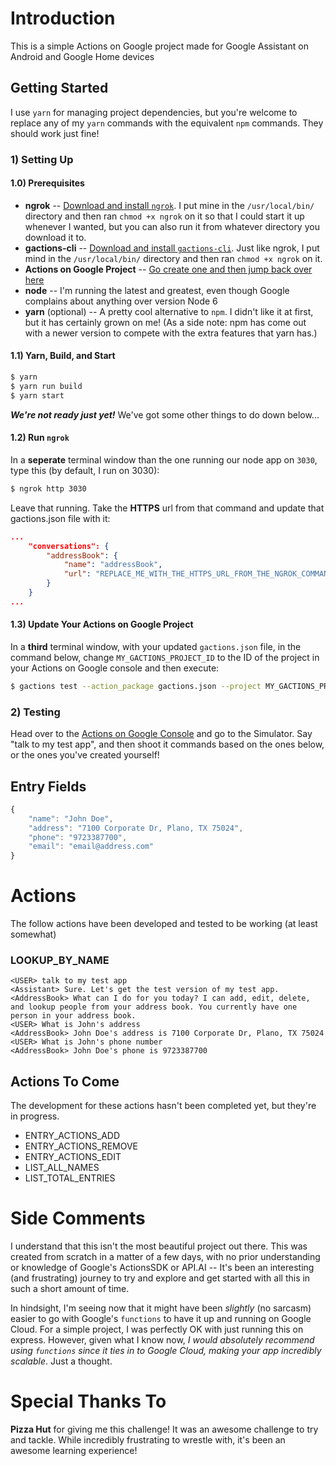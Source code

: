# Introduction

This is a simple Actions on Google project made for Google Assistant on Android and Google Home devices

## Getting Started

I use `yarn` for managing project dependencies, but you're welcome to replace any of my `yarn` commands with the equivalent `npm` commands. They should work just fine!

### 1) Setting Up

#### 1.0) Prerequisites
 * **ngrok** -- [Download and install `ngrok`](https://ngrok.com/). I put mine in the `/usr/local/bin/` directory and then ran `chmod +x ngrok` on it so that I could start it up whenever I wanted, but you can also run it from whatever directory you download it to.
 * **gactions-cli** -- [Download and install `gactions-cli`](https://developers.google.com/actions/tools/gactions-cli). Just like ngrok, I put mind in the `/usr/local/bin/` directory and then ran `chmod +x ngrok` on it.
 * **Actions on Google Project** -- [Go create one and then jump back over here](https://console.actions.google.com/)
 * **node** -- I'm running the latest and greatest, even though Google complains about anything over version Node 6
 * **yarn** (optional) -- A pretty cool alternative to `npm`. I didn't like it at first, but it has certainly grown on me! (As a side note: npm has come out with a newer version to compete with the extra features that yarn has.)

#### 1.1) Yarn, Build, and Start
```bash
$ yarn
$ yarn run build
$ yarn start
```
***We're not ready just yet!*** We've got some other things to do down below...

#### 1.2) Run `ngrok`
In a **seperate** terminal window than the one running our node app on `3030`, type this (by default, I run on 3030):
```bash
$ ngrok http 3030
```
Leave that running. Take the **HTTPS** url from that command and update that gactions.json file with it:
```json
...
	"conversations": {
		"addressBook": {
			"name": "addressBook",
			"url": "REPLACE_ME_WITH_THE_HTTPS_URL_FROM_THE_NGROK_COMMAND"
		}
	}
...
```

#### 1.3) Update Your Actions on Google Project
In a **third** terminal window, with your updated `gactions.json` file, in the command below, change `MY_GACTIONS_PROJECT_ID` to the ID of the project in your Actions on Google console and then execute:
```bash
$ gactions test --action_package gactions.json --project MY_GACTIONS_PROJECT_ID
```

### 2) Testing

Head over to the [Actions on Google Console](https://console.actions.google.com/) and go to the Simulator. Say "talk to my test app", and then shoot it commands based on the ones below, or the ones you've created yourself!

## Entry Fields

```javascript
{
	"name": "John Doe",
	"address": "7100 Corporate Dr, Plano, TX 75024",
	"phone": "9723387700",
	"email": "email@address.com"
}
```

# Actions

The follow actions have been developed and tested to be working (at least somewhat)

### LOOKUP_BY_NAME
```
<USER> talk to my test app
<Assistant> Sure. Let's get the test version of my test app.
<AddressBook> What can I do for you today? I can add, edit, delete, and lookup people from your address book. You currently have one person in your address book.
<USER> What is John's address
<AddressBook> John Doe's address is 7100 Corporate Dr, Plano, TX 75024
<USER> What is John's phone number
<AddressBook> John Doe's phone is 9723387700
```

## Actions To Come

The development for these actions hasn't been completed yet, but they're in progress.

 * ENTRY_ACTIONS_ADD
 * ENTRY_ACTIONS_REMOVE
 * ENTRY_ACTIONS_EDIT
 * LIST_ALL_NAMES
 * LIST_TOTAL_ENTRIES


# Side Comments

I understand that this isn't the most beautiful project out there. This was created from scratch in a matter of a few days, with no prior understanding or knowledge of Google's ActionsSDK or API.AI -- It's been an interesting (and frustrating) journey to try and explore and get started with all this in such a short amount of time.

In hindsight, I'm seeing now that it might have been *slightly* (no sarcasm) easier to go with Google's `functions` to have it up and running on Google Cloud. For a simple project, I was perfectly OK with just running this on express. However, given what I know now, *I would absolutely recommend using `functions` since it ties in to Google Cloud, making your app incredibly scalable*. Just a thought.

# Special Thanks To

**Pizza Hut** for giving me this challenge! It was an awesome challenge to try and tackle. While incredibly frustrating to wrestle with, it's been an awesome learning experience!
